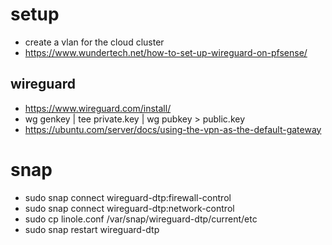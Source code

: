 
# setup
* create a vlan for the cloud cluster
* https://www.wundertech.net/how-to-set-up-wireguard-on-pfsense/

## wireguard
* https://www.wireguard.com/install/
* wg genkey | tee private.key | wg pubkey > public.key
* https://ubuntu.com/server/docs/using-the-vpn-as-the-default-gateway


# snap
* sudo snap connect wireguard-dtp:firewall-control
* sudo snap connect wireguard-dtp:network-control
* sudo cp linole.conf /var/snap/wireguard-dtp/current/etc
* sudo snap restart wireguard-dtp